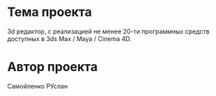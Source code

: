 # Тема проекта
3d редактор, с реализацией не менее 20-ти программных средств доступных в 3ds Max / Maya / Cinema 4D. 

# Автор проекта
Самойленко РУслан